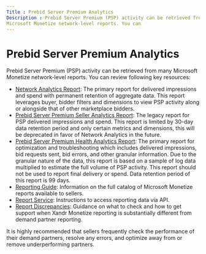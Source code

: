 ```yaml
---
Title : Prebid Server Premium Analytics
Description : Prebid Server Premium (PSP) activity can be retrieved from many
Microsoft Monetize network-level reports. You can
---
```



# Prebid Server Premium Analytics



Prebid Server Premium (PSP) activity can be retrieved from many
Microsoft Monetize network-level reports. You can
review following key resources:

- <a
  href="https://docs.xandr.com/bundle/monetize_monetize-standard/page/topics/network-analytics-report.html"
  class="xref" target="_blank">Network Analytics Report</a>: The primary
  report for delivered impressions and spend with permanent retention of
  aggregate data. This report leverages buyer, bidder filters and
  dimensions to view PSP activity along or alongside that of other
  marketplace bidders.
- <a
  href="https://docs.xandr.com/bundle/monetize_monetize-standard/page/topics/prebid-server-premium-seller-analytics.html"
  class="xref" target="_blank">Prebid Server Premium Seller Analytics
  Report</a>: The legacy report for PSP delivered impressions and spend.
  This report is limited by 30-day data retention period and only
  certain metrics and dimensions, this will be deprecated in favor of
  Network Analytics in the future.
- <a
  href="https://docs.xandr.com/bundle/monetize_monetize-standard/page/topics/prebid-server-premium-health-analytics-report.html"
  class="xref" target="_blank">Prebid Server Premium Health Analytics
  Report</a>: The primary report for optimization and troubleshooting
  which includes delivered impressions, bid requests sent, bid errors,
  and other granular information. Due to the granular nature of the
  data, this report is based on a sample of log data multiplied to
  estimate the full volume of PSP activity. This report should not be
  used to report final delivery or spend. Data retention period of this
  report is 99 days.
- <a
  href="https://docs.xandr.com/bundle/monetize_monetize-standard/page/topics/reporting-guide.html"
  class="xref" target="_blank">Reporting Guide</a>: Information on the
  full catalog of Microsoft Monetize reports
  available to sellers.
- <a
  href="https://docs.xandr.com/bundle/xandr-api/page/report-service.html"
  class="xref" target="_blank">Report Service</a>: Instructions to
  access reporting data via API.
- <a
  href="https://docs.xandr.com/bundle/monetize_monetize-standard/page/topics/report-discrepancies.html"
  class="xref" target="_blank">Report Discrepancies</a>: Guidance on
  what to check and how to get support when Xandr
  Monetize reporting is substantially different from demand
  partner reporting.

It is highly recommended that sellers frequently check the performance
of their demand partners, resolve any errors, and optimize away from or
remove underperforming partners.




